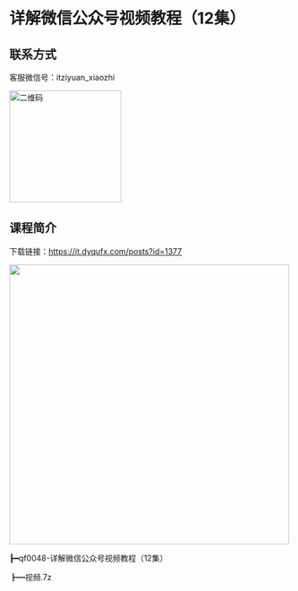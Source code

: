 # 详解微信公众号视频教程（12集）

## 联系方式

客服微信号：itziyuan_xiaozhi

<img src="https://ziyuanyun.oss-cn-guangzhou.aliyuncs.com/common/20240614073449/666b82192834a.jpg" width="200" height="200" alt="二维码">

## 课程简介

下载链接：https://it.dyqufx.com/posts?id=1377

<img src="https://ziyuanyun.oss-cn-guangzhou.aliyuncs.com/yun/20240515153921/664466a95b138.jpg" width="500" alt="">

  ┣━qf0048-详解微信公众号视频教程（12集）

 ┣━视频.7z

  
